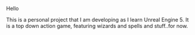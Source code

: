 Hello

This is a personal project that I am developing as I learn Unreal Engine 5.
It is a top down action game, featuring wizards and spells and stuff..for now.
